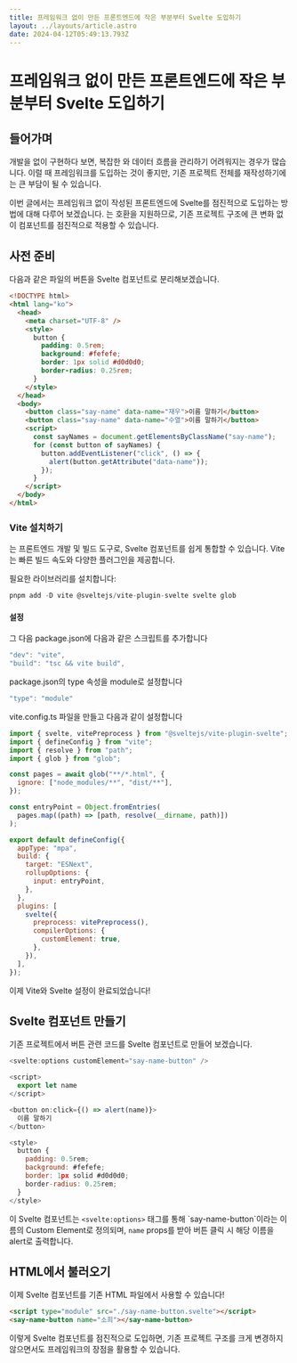```yaml
---
title: 프레임워크 없이 만든 프론트엔드에 작은 부분부터 Svelte 도입하기
layout: ../layouts/article.astro
date: 2024-04-12T05:49:13.793Z
---
```


# 프레임워크 없이 만든 프론트엔드에 작은 부분부터 Svelte 도입하기

## 들어가며

[](프론트엔드) 개발을 [](프레임워크) 없이 구현하다 보면, 복잡한 [](UI)와 데이터 흐름을 관리하기 어려워지는 경우가 많습니다. 이럴 때 프레임워크를 도입하는 것이 좋지만, 기존 프로젝트 전체를 재작성하기에는 큰 부담이 될 수 있습니다.

이번 글에서는 프레임워크 없이 작성된 프론트엔드에 Svelte를 점진적으로 도입하는 방법에 대해 다루어 보겠습니다. [](Svelte)는 [](WebComponent) 호환을 지원하므로, 기존 프로젝트 구조에 큰 변화 없이 컴포넌트를 점진적으로 적용할 수 있습니다.

## 사전 준비

다음과 같은 파일의 버튼을 Svelte 컴포넌트로 분리해보겠습니다.

```html
<!DOCTYPE html>
<html lang="ko">
  <head>
    <meta charset="UTF-8" />
    <style>
      button {
        padding: 0.5rem;
        background: #fefefe;
        border: 1px solid #d0d0d0;
        border-radius: 0.25rem;
      }
    </style>
  </head>
  <body>
    <button class="say-name" data-name="재우">이름 말하기</button>
    <button class="say-name" data-name="수열">이름 말하기</button>
    <script>
      const sayNames = document.getElementsByClassName("say-name");
      for (const button of sayNames) {
        button.addEventListener("click", () => {
          alert(button.getAttribute("data-name"));
        });
      }
    </script>
  </body>
</html>
```

### Vite 설치하기

[](Vite)는 프론트엔드 개발 및 빌드 도구로, Svelte 컴포넌트를 쉽게 통합할 수 있습니다. Vite는 빠른 빌드 속도와 다양한 플러그인을 제공합니다.

필요한 라이브러리를 설치합니다:

```javascript
pnpm add -D vite @sveltejs/vite-plugin-svelte svelte glob
```

#### 설정

그 다음 package.json에 다음과 같은 스크립트를 추가합니다

```javascript
"dev": "vite",
"build": "tsc && vite build",
```

package.json의 type 속성을 module로 설정합니다

```javascript
"type": "module"
```

vite.config.ts 파일을 만들고 다음과 같이 설정합니다

```javascript
import { svelte, vitePreprocess } from "@sveltejs/vite-plugin-svelte";
import { defineConfig } from "vite";
import { resolve } from "path";
import { glob } from "glob";

const pages = await glob("**/*.html", {
  ignore: ["node_modules/**", "dist/**"],
});

const entryPoint = Object.fromEntries(
  pages.map((path) => [path, resolve(__dirname, path)])
);

export default defineConfig({
  appType: "mpa",
  build: {
    target: "ESNext",
    rollupOptions: {
      input: entryPoint,
    },
  },
  plugins: [
    svelte({
      preprocess: vitePreprocess(),
      compilerOptions: {
        customElement: true,
      },
    }),
  ],
});
```

이제 Vite와 Svelte 설정이 완료되었습니다!

## Svelte 컴포넌트 만들기

기존 프로젝트에서 버튼 관련 코드를 Svelte 컴포넌트로 만들어 보겠습니다.

```javascript
<svelte:options customElement="say-name-button" />

<script>
  export let name
</script>

<button on:click={() => alert(name)}>
  이름 말하기
</button>

<style>
  button {
    padding: 0.5rem;
    background: #fefefe;
    border: 1px solid #d0d0d0;
    border-radius: 0.25rem;
  }
</style>
```

이 Svelte 컴포넌트는 `<svelte:options>` 태그를 통해 \`say-name-button\`이라는 이름의 Custom Element로 정의되며, `name` props를 받아 버튼 클릭 시 해당 이름을 alert로 출력합니다.

## HTML에서 불러오기

이제 Svelte 컴포넌트를 기존 HTML 파일에서 사용할 수 있습니다!

```html
<script type="module" src="./say-name-button.svelte"></script>
<say-name-button name="소희"></say-name-button>
```

이렇게 Svelte 컴포넌트를 점진적으로 도입하면, 기존 프로젝트 구조를 크게 변경하지 않으면서도 프레임워크의 장점을 활용할 수 있습니다.
